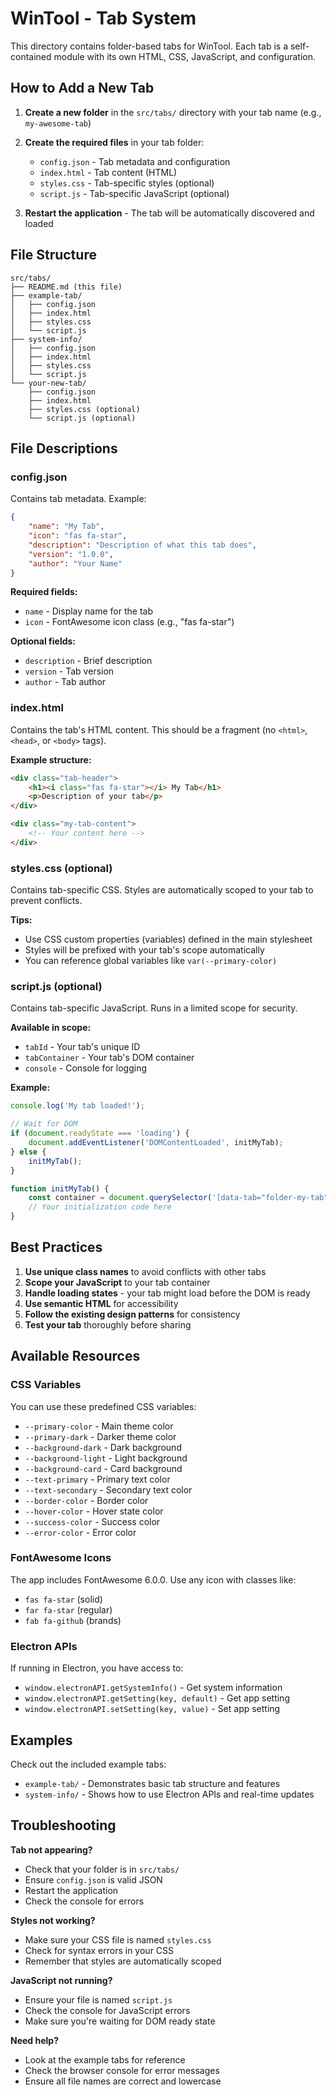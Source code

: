 # WinTool - Tab System

This directory contains folder-based tabs for WinTool. Each tab is a self-contained module with its own HTML, CSS, JavaScript, and configuration.

## How to Add a New Tab

1. **Create a new folder** in the `src/tabs/` directory with your tab name (e.g., `my-awesome-tab`)

2. **Create the required files** in your tab folder:
   - `config.json` - Tab metadata and configuration
   - `index.html` - Tab content (HTML)
   - `styles.css` - Tab-specific styles (optional)
   - `script.js` - Tab-specific JavaScript (optional)

3. **Restart the application** - The tab will be automatically discovered and loaded

## File Structure

```
src/tabs/
├── README.md (this file)
├── example-tab/
│   ├── config.json
│   ├── index.html
│   ├── styles.css
│   └── script.js
├── system-info/
│   ├── config.json
│   ├── index.html
│   ├── styles.css
│   └── script.js
└── your-new-tab/
    ├── config.json
    ├── index.html
    ├── styles.css (optional)
    └── script.js (optional)
```

## File Descriptions

### config.json
Contains tab metadata. Example:
```json
{
    "name": "My Tab",
    "icon": "fas fa-star",
    "description": "Description of what this tab does",
    "version": "1.0.0",
    "author": "Your Name"
}
```

**Required fields:**
- `name` - Display name for the tab
- `icon` - FontAwesome icon class (e.g., "fas fa-star")

**Optional fields:**
- `description` - Brief description
- `version` - Tab version
- `author` - Tab author

### index.html
Contains the tab's HTML content. This should be a fragment (no `<html>`, `<head>`, or `<body>` tags).

**Example structure:**
```html
<div class="tab-header">
    <h1><i class="fas fa-star"></i> My Tab</h1>
    <p>Description of your tab</p>
</div>

<div class="my-tab-content">
    <!-- Your content here -->
</div>
```

### styles.css (optional)
Contains tab-specific CSS. Styles are automatically scoped to your tab to prevent conflicts.

**Tips:**
- Use CSS custom properties (variables) defined in the main stylesheet
- Styles will be prefixed with your tab's scope automatically
- You can reference global variables like `var(--primary-color)`

### script.js (optional)
Contains tab-specific JavaScript. Runs in a limited scope for security.

**Available in scope:**
- `tabId` - Your tab's unique ID
- `tabContainer` - Your tab's DOM container
- `console` - Console for logging

**Example:**
```javascript
console.log('My tab loaded!');

// Wait for DOM
if (document.readyState === 'loading') {
    document.addEventListener('DOMContentLoaded', initMyTab);
} else {
    initMyTab();
}

function initMyTab() {
    const container = document.querySelector('[data-tab="folder-my-tab"]');
    // Your initialization code here
}
```

## Best Practices

1. **Use unique class names** to avoid conflicts with other tabs
2. **Scope your JavaScript** to your tab container
3. **Handle loading states** - your tab might load before the DOM is ready
4. **Use semantic HTML** for accessibility
5. **Follow the existing design patterns** for consistency
6. **Test your tab** thoroughly before sharing

## Available Resources

### CSS Variables
You can use these predefined CSS variables:
- `--primary-color` - Main theme color
- `--primary-dark` - Darker theme color
- `--background-dark` - Dark background
- `--background-light` - Light background
- `--background-card` - Card background
- `--text-primary` - Primary text color
- `--text-secondary` - Secondary text color
- `--border-color` - Border color
- `--hover-color` - Hover state color
- `--success-color` - Success color
- `--error-color` - Error color

### FontAwesome Icons
The app includes FontAwesome 6.0.0. Use any icon with classes like:
- `fas fa-star` (solid)
- `far fa-star` (regular)
- `fab fa-github` (brands)

### Electron APIs
If running in Electron, you have access to:
- `window.electronAPI.getSystemInfo()` - Get system information
- `window.electronAPI.getSetting(key, default)` - Get app setting
- `window.electronAPI.setSetting(key, value)` - Set app setting

## Examples

Check out the included example tabs:
- `example-tab/` - Demonstrates basic tab structure and features
- `system-info/` - Shows how to use Electron APIs and real-time updates

## Troubleshooting

**Tab not appearing?**
- Check that your folder is in `src/tabs/`
- Ensure `config.json` is valid JSON
- Restart the application
- Check the console for errors

**Styles not working?**
- Make sure your CSS file is named `styles.css`
- Check for syntax errors in your CSS
- Remember that styles are automatically scoped

**JavaScript not running?**
- Ensure your file is named `script.js`
- Check the console for JavaScript errors
- Make sure you're waiting for DOM ready state

**Need help?**
- Look at the example tabs for reference
- Check the browser console for error messages
- Ensure all file names are correct and lowercase
